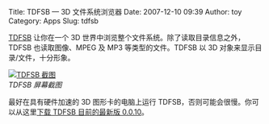 Title: TDFSB — 3D 文件系统浏览器
Date: 2007-12-10 09:39
Author: toy
Category: Apps
Slug: tdfsb

[TDFSB](http://www.determinate.net/webdata/seg/tdfsb.html) 让你在一个 3D
世界中浏览整个文件系统。除了读取目录信息之外，TDFSB 也读取图像、MPEG 及
MP3 等类型的文件。TDFSB 以 3D 对象来显示目录/文件，十分形象。

[![TDFSB
截图](http://i.linuxtoy.org/i/2007/12/tdfsb-thumb.png)](http://i.linuxtoy.org/i/2007/12/tdfsb.png)  
*TDFSB 屏幕截图*

最好在具有硬件加速的 3D 图形卡的电脑上运行
TDFSB，否则可能会很慢。你可以从这里[下载 TDFSB 目前的最新版
0.0.10](http://www.determinate.net/webdata/data/tdfsb-0.0.10.tar.gz)。
